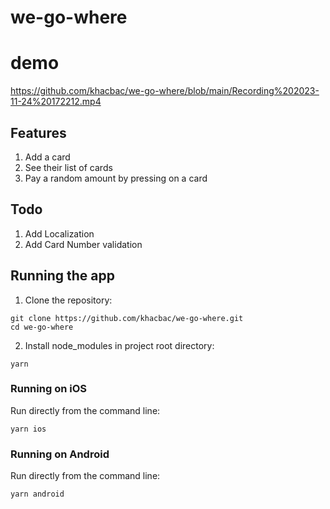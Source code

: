 # we-go-where
# demo
https://github.com/khacbac/we-go-where/blob/main/Recording%202023-11-24%20172212.mp4

## Features
1. Add a card
2. See their list of cards
3. Pay a random amount by pressing on a card

## Todo
1. Add Localization
2. Add Card Number validation

## Running the app

1. Clone the repository:

```
git clone https://github.com/khacbac/we-go-where.git
cd we-go-where
```

2. Install node_modules in project root directory:

```
yarn
```

### Running on iOS

Run directly from the command line:

```
yarn ios
```

### Running on Android

Run directly from the command line:

```
yarn android
```

